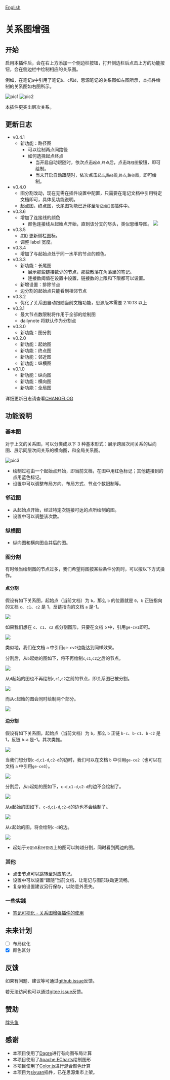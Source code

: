 [English](https://github.com/shenjinglei/siyuan-plugin-graph-enhance/blob/main/README.md)

# 关系图增强

## 开始

启用本插件后，会在右上方添加一个侧边栏按钮，打开侧边栏后点击上方的功能按钮，会在侧边栏中绘制相应的关系图。

例如，在笔记`a`中引用了笔记`b`、`c`和`d`，思源笔记的关系图如左图所示，本插件绘制的关系图如右图所示。

![pic1](https://z1.ax1x.com/2023/10/20/piFpacQ.png) ![pic2](https://z1.ax1x.com/2023/10/20/piFpN9S.png)

本插件更突出层次关系。

## 更新日志

- v0.4.1
  - 新功能：路径图
    - 可以绘制两点间路径
    - 如何选择起点终点
      - 当开启自动跟随时，依次点击`起点`,`终点`后，点击`路径图`按钮，即可绘制。
      - 当未开启自动跟随时，依次点击`起点`,`路径图`,`终点`,`路径图`，即可绘制。
- v0.4.0
  - 图分割改动，现在无需在插件设置中配置，只需要在笔记文档中引用特定文档即可，具体见功能说明。
  - 起点图，终点图，长尾图功能已迁移至`笔记旭日图`插件中。
- v0.3.6
  - 增加了连接线的颜色
    - 颜色连接线从起始点开始，直到该分支的尽头，类似思维导图。
      ![](https://z1.ax1x.com/2023/12/07/pig5hc9.png)
- v0.3.5
  - [#10](https://github.com/shenjinglei/siyuan-plugin-graph-enhance/issues/10) 更新侧栏图标。
  - 调整 label 宽度。
- v0.3.4
  - 增加了与起始点处于同一水平的节点的颜色。
- v0.3.3
  - 新功能：长尾图
    - 展示那些链接数少的节点，那些散落在角落里的笔记。
    - 连接数阈值在设置中设置，链接数的上限和下限都可以设置。
  - 新增设置：排除节点
  - 边分割的起始点只能看到相邻节点
- v0.3.2
  - 优化了关系图自动跟随当前文档功能，思源版本需要 2.10.13 以上
- v0.3.1
  - 最大节点数限制将作用于全部的绘制图
  - dailynote 将默认作为分割点
- v0.3.0
  - 新功能：图分割
- v0.2.0
  - 新功能：起始图
  - 新功能：终点图
  - 新功能：邻近图
  - 新功能：纵横图
- v0.1.0
  - 新功能：纵向图
  - 新功能：横向图
  - 新功能：全局图

详细更新日志请查看[CHANGELOG](./CHANGELOG.md)

## 功能说明

### 基本图

对于上文的关系图，可以分类成以下 3 种基本形式：展示跨层次间关系的纵向图、展示同层次间关系的横向图，和全局关系图。

![pic3](https://z1.ax1x.com/2023/10/20/piFScyd.png)

- 绘制过程由一个起始点开始，即当前文档，在图中用红色标记；其他链接到的点用蓝色标记。
- 设置中可以调整布局方向、布局方式、节点个数限制等。

### 邻近图

- 从起始点开始，经过特定次链接可达的点所绘制的图。
- 设置中可以调整该次数。

### 纵横图

- 纵向图和横向图合并后的图。

### 图分割

有时候当绘制图的节点过多，我们希望将图按某些条件分割时，可以按以下方式操作。

#### 点分割

假设有如下关系图，起始点（当前文档）为 `b`，那么 `b` 的位置就是 `0`，`b` 正链指向的文档 `c`、`c1`、`c2` 是 1，反链指向的文档 `a` 是-1。

![](https://s11.ax1x.com/2023/12/13/pif626I.png)

如果我们想在 `c`、`c1`、`c2` 点分割图形，只要在文档 `b` 中，引用`ge-cv1`即可。

![](https://s11.ax1x.com/2023/12/13/pifcd3j.png)

类似地，我们在文档 `a` 中引用`ge-cv2`也能达到同样效果。

分割后，从`b`起始的图如下，将不再绘制`c`,`c1`,`c2`之后的节点。

![](https://s11.ax1x.com/2023/12/13/pifcRC4.png)

从`d`起始的图也不再绘制`c`,`c1`,`c2`之前的节点，即关系图已被分割。

![](https://s11.ax1x.com/2023/12/13/pifchvR.png)

而从`c`起始的图会同时绘制两个部分。

![](https://s11.ax1x.com/2023/12/13/pifcHUO.png)

#### 边分割

假设有如下关系图，起始点（当前文档）为 `b`，那么 `b` 正链 `b-c`、`b-c1`、`b-c2` 是 1，反链 `b-a` 是-1。其次类推。

![](https://s11.ax1x.com/2023/12/13/pifgFPg.png)

当我们想分割`c-d`,`c1-d`,`c2-d`的边时，我们可以在文档 `b` 中引用`ge-ce2`（也可以在文档 `a` 中引用`ge-ce3`）。

![](https://s11.ax1x.com/2023/12/13/pifgcLt.png)

分割后，从`b`起始的图如下，`c-d`,`c1-d`,`c2-d`的边不会绘制了。

![](https://s11.ax1x.com/2023/12/13/pifg2eP.png)

从`e`起始的图如下，`c-d`,`c1-d`,`c2-d`的边也不会绘制了。

![](https://s11.ax1x.com/2023/12/13/pifISNq.png)

从`c`起始的图，将会绘制`c-d`的边。

![](https://s11.ax1x.com/2023/12/13/pifICCV.png)

- 起始于`分割点`和`分割边`上的图可以跨越分割，同时看到两边的图。

### 其他

- 点击节点可以跳转至对应笔记。
- 设置中可以设置“跟随”当前文档，让笔记与图形联动更流畅。
- 复杂的设置建议另行保存，以防意外丢失。

### 一些实践

- [笔记可视化 - 关系图增强插件的使用](https://ld246.com/article/1696579047798)

## 未来计划

- [ ] 布局优化
- [x] 颜色区分

## 反馈

如果有问题、建议等可通过[github issue](https://github.com/shenjinglei/siyuan-plugin-graph-enhance/issues)反馈。

若无法访问也可以通过[gitee issue](https://gitee.com/shenjinglei/siyuan-plugin-graph-enhance/issues)反馈。

## 赞助

[胖头鱼](https://afdian.net/a/shenjinglei)

## 感谢

- 本项目使用了[Dagre](https://github.com/dagrejs/dagre)进行有向图布局计算
- 本项目使用了[Apache ECharts](https://echarts.apache.org/en/index.html)绘制图形
- 本项目使用了[Color.js](https://github.com/color-js/color.js)进行混合颜色计算
- 本项目为[siyuan](https://github.com/siyuan-note/siyuan)插件，已在思源集市上架。

